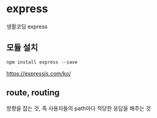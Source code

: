 # express

생활코딩 express

## 모듈 설치

    npm install express --save

https://expressjs.com/ko/

## route, routing

방향을 잡는 것, 즉 사용자들의 path마다 적당한 응답을 해주는 것
